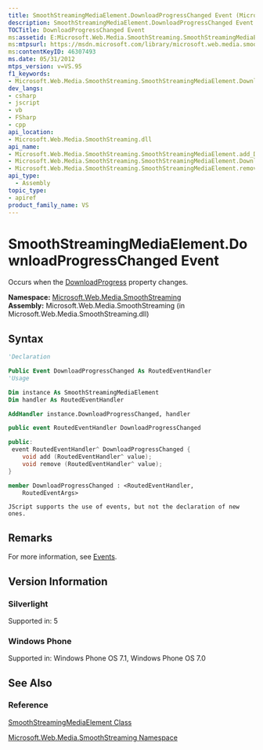 ```yaml
---
title: SmoothStreamingMediaElement.DownloadProgressChanged Event (Microsoft.Web.Media.SmoothStreaming)
description: SmoothStreamingMediaElement.DownloadProgressChanged Event occurs when the DownloadProgress property changes.
TOCTitle: DownloadProgressChanged Event
ms:assetid: E:Microsoft.Web.Media.SmoothStreaming.SmoothStreamingMediaElement.DownloadProgressChanged
ms:mtpsurl: https://msdn.microsoft.com/library/microsoft.web.media.smoothstreaming.smoothstreamingmediaelement.downloadprogresschanged(v=VS.95)
ms:contentKeyID: 46307493
ms.date: 05/31/2012
mtps_version: v=VS.95
f1_keywords:
- Microsoft.Web.Media.SmoothStreaming.SmoothStreamingMediaElement.DownloadProgressChanged
dev_langs:
- csharp
- jscript
- vb
- FSharp
- cpp
api_location:
- Microsoft.Web.Media.SmoothStreaming.dll
api_name:
- Microsoft.Web.Media.SmoothStreaming.SmoothStreamingMediaElement.add_DownloadProgressChanged
- Microsoft.Web.Media.SmoothStreaming.SmoothStreamingMediaElement.DownloadProgressChanged
- Microsoft.Web.Media.SmoothStreaming.SmoothStreamingMediaElement.remove_DownloadProgressChanged
api_type:
  - Assembly
topic_type:
- apiref
product_family_name: VS
---
```


# SmoothStreamingMediaElement.DownloadProgressChanged Event

Occurs when the [DownloadProgress](smoothstreamingmediaelement-downloadprogress-property-microsoft-web-media-smoothstreaming_1.md) property changes.

**Namespace:**  [Microsoft.Web.Media.SmoothStreaming](microsoft-web-media-smoothstreaming-namespace_1.md)  
**Assembly:**  Microsoft.Web.Media.SmoothStreaming (in Microsoft.Web.Media.SmoothStreaming.dll)

## Syntax

```vb
'Declaration

Public Event DownloadProgressChanged As RoutedEventHandler
'Usage

Dim instance As SmoothStreamingMediaElement
Dim handler As RoutedEventHandler

AddHandler instance.DownloadProgressChanged, handler
```

```csharp
public event RoutedEventHandler DownloadProgressChanged
```

```cpp
public:
 event RoutedEventHandler^ DownloadProgressChanged {
    void add (RoutedEventHandler^ value);
    void remove (RoutedEventHandler^ value);
}
```

``` fsharp
member DownloadProgressChanged : <RoutedEventHandler,
    RoutedEventArgs>
```

```jscript
JScript supports the use of events, but not the declaration of new ones.
```

## Remarks

For more information, see [Events](events.md).

## Version Information

### Silverlight

Supported in: 5  

### Windows Phone

Supported in: Windows Phone OS 7.1, Windows Phone OS 7.0  

## See Also

### Reference

[SmoothStreamingMediaElement Class](smoothstreamingmediaelement-class-microsoft-web-media-smoothstreaming_1.md)

[Microsoft.Web.Media.SmoothStreaming Namespace](microsoft-web-media-smoothstreaming-namespace_1.md)
